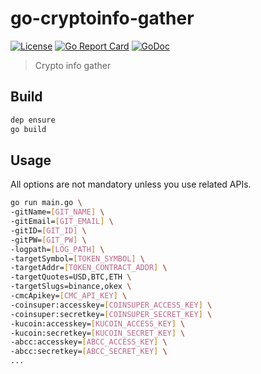 # go-cryptoinfo-gather

[![License](http://img.shields.io/badge/license-MIT-blue.svg)](https://raw.githubusercontent.com/hexoul/go-cryptoinfo-gather/master/LICENSE)
[![Go Report Card](https://goreportcard.com/badge/github.com/hexoul/go-cryptoinfo-gather)](https://goreportcard.com/report/github.com/hexoul/go-cryptoinfo-gather)
[![GoDoc](https://godoc.org/github.com/hexoul/go-cryptoinfo-gather?status.svg)](https://godoc.org/github.com/hexoul/go-cryptoinfo-gather)

> Crypto info gather

## Build

```bash
dep ensure
go build
```

## Usage

All options are not mandatory unless you use related APIs.

```bash
go run main.go \
-gitName=[GIT_NAME] \
-gitEmail=[GIT_EMAIL] \
-gitID=[GIT_ID] \
-gitPW=[GIT_PW] \
-logpath=[LOG_PATH] \
-targetSymbol=[TOKEN_SYMBOL] \
-targetAddr=[TOKEN_CONTRACT_ADDR] \
-targetQuotes=USD,BTC,ETH \
-targetSlugs=binance,okex \
-cmcApikey=[CMC_API_KEY] \
-coinsuper:accesskey=[COINSUPER_ACCESS_KEY] \
-coinsuper:secretkey=[COINSUPER_SECRET_KEY] \
-kucoin:accesskey=[KUCOIN_ACCESS_KEY] \
-kucoin:secretkey=[KUCOIN_SECRET_KEY] \
-abcc:accesskey=[ABCC_ACCESS_KEY] \
-abcc:secretkey=[ABCC_SECRET_KEY] \
...
```
